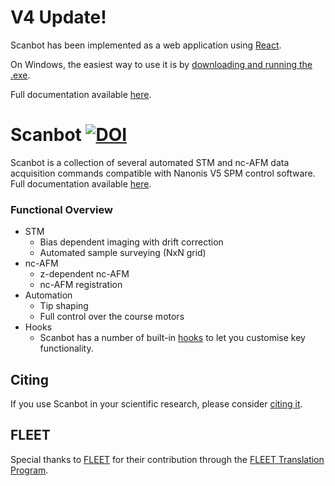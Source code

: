 # V4 Update!
Scanbot has been implemented as a web application using [React](https://react.dev/).
    
On Windows, the easiest way to use it is by [downloading and running the .exe](https://firebasestorage.googleapis.com/v0/b/scanbot-46390.appspot.com/o/scanbot-react%2FScanbot_V4.zip?alt=media&token=0dfed896-3df8-4a44-81e5-bf0b126181d9).
    
Full documentation available [here](https://new-horizons-spm.github.io/scanbot/web-app/).

# Scanbot       [![DOI](https://zenodo.org/badge/487719232.svg)](https://zenodo.org/badge/latestdoi/487719232)

Scanbot is a collection of several automated STM and nc-AFM data acquisition commands compatible with Nanonis V5 SPM control software.
Full documentation available [here](https://new-horizons-spm.github.io/scanbot/).

### Functional Overview
* STM
    - Bias dependent imaging with drift correction
    - Automated sample surveying (NxN grid)
* nc-AFM
    - z-dependent nc-AFM
    - nc-AFM registration
* Automation
    - Tip shaping
    - Full control over the course motors
* Hooks
    - Scanbot has a number of built-in [hooks](https://new-horizons-spm.github.io/scanbot/hooks/) to let you customise key functionality.

## Citing

If you use Scanbot in your scientific research, please consider [citing it](https://zenodo.org/badge/latestdoi/487719232).

## FLEET
Special thanks to [FLEET](https://www.fleet.org.au/) for their contribution through the [FLEET Translation Program](https://www.fleet.org.au/translation/#:~:text=A%20new%20FLEET%20program%20provides,translation%20skills%20in%20Centre%20membership.).
